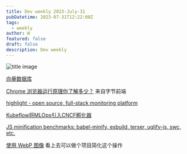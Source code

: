 ```yaml
---
title: Dev weekly 2023-July-31
pubDatetime: 2023-07-31T12:22:00Z
tags:
  - weekly
author: W
featured: false
draft: false
description: Dev weekly
---
```


![title image](https://images.unsplash.com/photo-1487017159836-4e23ece2e4cf?ixlib=rb-4.0.3&ixid=M3wxMjA3fDB8MHxwaG90by1wYWdlfHx8fGVufDB8fHx8fA%3D%3D&auto=format&fit=crop&w=1471&q=80)

[向量数据库](https://guangzhengli.com/blog/zh/vector-database/)

[Chrome 浏览器运行原理你了解多少？](https://mp.weixin.qq.com/s/wjrcO2Ej7BEThWVsCnXEtA) 来自字节前端

[highlight - open source, full-stack monitoring platform](https://github.com/highlight/highlight)

[Kubeflow将MLOps引入CNCF孵化器](https://mp.weixin.qq.com/s/8bZr2Edmyh-unE5ghIBhJg)

[JS minification benchmarks: babel-minify, esbuild, terser, uglify-js, swc, etc.](https://github.com/privatenumber/minification-benchmarks)

[使用 WebP 图像](https://web.dev/serve-images-webp/) 看上去可以做个项目简化这个操作
